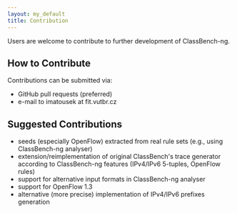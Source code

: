 ```yaml
---
layout: my_default
title: Contribution
---
```


Users are welcome to contribute to further development of ClassBench-ng.

## How to Contribute

Contributions can be submitted via:
- GitHub pull requests (preferred)
- e-mail to imatousek at fit.vutbr.cz

## Suggested Contributions

- seeds (especially OpenFlow) extracted from real rule sets (e.g., using ClassBench-ng analyser)
- extension/reimplementation of original ClassBench's trace generator according to ClassBench-ng features (IPv4/IPv6 5-tuples, OpenFlow rules)
- support for alternative input formats in ClassBench-ng analyser
- support for OpenFlow 1.3
- alternative (more precise) implementation of IPv4/IPv6 prefixes generation
